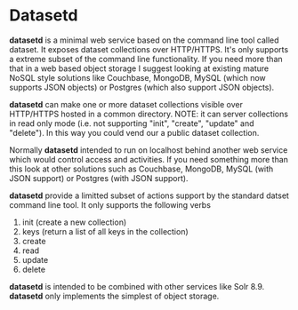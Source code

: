 Datasetd
========

__datasetd__ is a minimal web service based on the command line tool called dataset. It exposes dataset collections over HTTP/HTTPS. It's only supports a extreme subset of the command line functionality. If you need more than that in a web based object storage I suggest looking at existing mature NoSQL style solutions like Couchbase, MongoDB, MySQL (which now supports JSON objects) or Postgres (which also support JSON objects).

__datasetd__ can make one or more dataset collections visible over HTTP/HTTPS hosted in a common directory. NOTE: it can server collections in read only mode (i.e. not supporting "init", "create", "update" and "delete"). In this way you could vend our a public dataset collection.

Normally __datasetd__ intended to run on localhost behind another web service which would control access and activities. If you need something more than this look at other solutions such as Couchbase, MongoDB, MySQL (with JSON support) or Postgres (with JSON support).

__datasetd__ provide a limitted subset of actions support by the standard datset command line tool. It only supports the following verbs

1. init (create a new collection)
2. keys (return a list of all keys in the collection)
3. create
4. read
5. update
6. delete

__datasetd__ is intended to be combined with other services like Solr 8.9.
__datasetd__ only implements the simplest of object storage.
